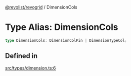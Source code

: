 [@revolist/revogrid](README.md) / DimensionCols

# Type Alias: DimensionCols

```ts
type DimensionCols: DimensionColPin | DimensionTypeCol;
```

## Defined in

[src/types/dimension.ts:6](https://github.com/revolist/revogrid/blob/97bf2134af01be0f2e3e5ac6768e7a2e7070a947/src/types/dimension.ts#L6)
